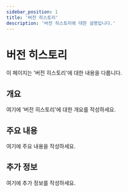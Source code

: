 ```yaml
---
sidebar_position: 1
title: '버전 히스토리'
description: '버전 히스토리에 대한 설명입니다.'
---
```


# 버전 히스토리

이 페이지는 '버전 히스토리'에 대한 내용을 다룹니다.

## 개요

여기에 '버전 히스토리'에 대한 개요를 작성하세요.

## 주요 내용

여기에 주요 내용을 작성하세요.

## 추가 정보

여기에 추가 정보를 작성하세요.
